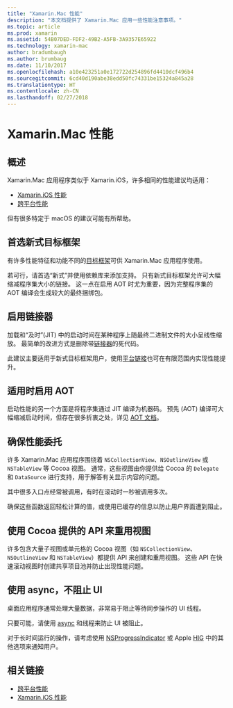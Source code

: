 ```yaml
---
title: "Xamarin.Mac 性能"
description: "本文档提供了 Xamarin.Mac 应用一些性能注意事项。"
ms.topic: article
ms.prod: xamarin
ms.assetid: 54B07DED-FDF2-49B2-A5FB-3A9357E65922
ms.technology: xamarin-mac
author: bradumbaugh
ms.author: brumbaug
ms.date: 11/10/2017
ms.openlocfilehash: a10e423251a0e172722d254896fd4410dcf496b4
ms.sourcegitcommit: 6cd40d190abe38edd50fc74331be15324a845a28
ms.translationtype: HT
ms.contentlocale: zh-CN
ms.lasthandoff: 02/27/2018
---
```

# <a name="xamarinmac-performance"></a>Xamarin.Mac 性能

## <a name="overview"></a>概述

Xamarin.Mac 应用程序类似于 Xamarin.iOS，许多相同的性能建议均适用：

- [Xamarin.iOS 性能](~/ios/deploy-test/performance.md)
- [跨平台性能](~/cross-platform/deploy-test/memory-perf-best-practices.md)

但有很多特定于 macOS 的建议可能有所帮助。

## <a name="prefer-modern-target-framework"></a>首选新式目标框架

有许多性能特征和功能不同的[目标框架](~/mac/platform/target-framework.md)可供 Xamarin.Mac 应用程序使用。

若可行，请首选“新式”并使用依赖库来添加支持。 只有新式目标框架允许可大幅缩减程序集大小的链接。 这一点在启用 AOT 时尤为重要，因为完整程序集的 AOT 编译会生成较大的最终捆绑包。

## <a name="enable-the-linker"></a>启用链接器

加载和“及时”(JIT) 中的启动时间在某种程序上随最终二进制文件的大小呈线性缩放。 最简单的改进方式是删除带[链接器](~/mac/deploy-test/linker.md)的死代码。

此建议主要适用于新式目标框架用户，使用[平台链接](~/mac/deploy-test/linker.md)也可在有限范围内实现性能提升。

## <a name="enable-aot-when-appropriate"></a>适用时启用 AOT

启动性能的另一个方面是将程序集通过 JIT 编译为机器码。 预先 (AOT) 编译可大幅缩减启动时间，但存在很多折衷之处，详见 [AOT 文档](~/mac/internals/aot.md)。

## <a name="ensure-performant-delegates"></a>确保性能委托

许多 Xamarin.Mac 应用程序围绕着 `NSCollectionView`、`NSOutlineView` 或 `NSTableView` 等 Cocoa 视图。 通常，这些视图由你提供给 Cocoa 的 `Delegate` 和 `DataSource` 进行支持，用于解答有关显示内容的问题。

其中很多入口点经常被调用，有时在滚动时一秒被调用多次。

确保这些函数返回轻松计算的值，或使用已缓存的信息以防止用户界面遭到阻止。

## <a name="use-cocoa-provided-apis-for-reusing-views"></a>使用 Cocoa 提供的 API 来重用视图

许多包含大量子视图或单元格的 Cocoa 视图（如 `NSCollectionView`、`NSOutlineView` 和 `NSTableView`）都提供 API 来创建和重用视图。 这些 API 在快速滚动视图时创建共享项目池并防止出现性能问题。

## <a name="use-async-and-do-not-block-the-ui"></a>使用 async，不阻止 UI

桌面应用程序通常处理大量数据，非常易于阻止等待同步操作的 UI 线程。

只要可能，请使用 [async](~/cross-platform/platform/async.md) 和线程来防止 UI 被阻止。

对于长时间运行的操作，请考虑使用 [NSProgressIndicator](https://developer.xamarin.com/samples/mac/ProgressBarExample/) 或 Apple [HIG](https://developer.apple.com/macos/human-interface-guidelines/indicators/progress-indicators/) 中的其他选项来通知用户。


## <a name="related-links"></a>相关链接

- [跨平台性能](~/cross-platform/deploy-test/memory-perf-best-practices.md)
- [Xamarin.iOS 性能](~/ios/deploy-test/performance.md)
